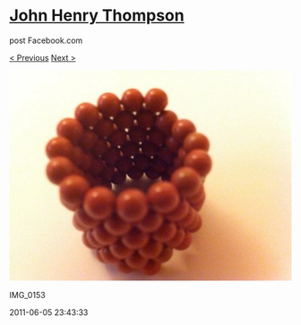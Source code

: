 # [John Henry Thompson](../README.md)
post Facebook.com

[< Previous](2011-06-05-6.md) [Next >](2011-06-05-8.md)

[![](../media/2011-06-05/Magnetic-Balls-IMG_0153.jpg)](../README.md)

IMG_0153

2011-06-05 23:43:33